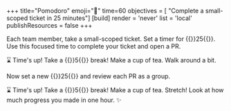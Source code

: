 +++
title="Pomodoro"
emoji="🍅"
time=60
objectives = [
    "Complete a small-scoped ticket in 25 minutes"]
[build]
  render = 'never'
  list = 'local'
  publishResources = false 
+++

Each team member, take a small-scoped ticket. Set a timer for {{<timer>}}25{{</timer>}}. Use this focused time to complete your ticket and open a PR.

⌛ Time's up! Take a {{<timer>}}5{{</timer>}} break! Make a cup of tea. Walk around a bit.

Now set a new {{<timer>}}25{{</timer>}} and review each PR as a group.

⌛ Time's up! Take a {{<timer>}}5{{</timer>}} break! Make a cup of tea. Stretch! Look at how much progress you made in one hour. ✨
